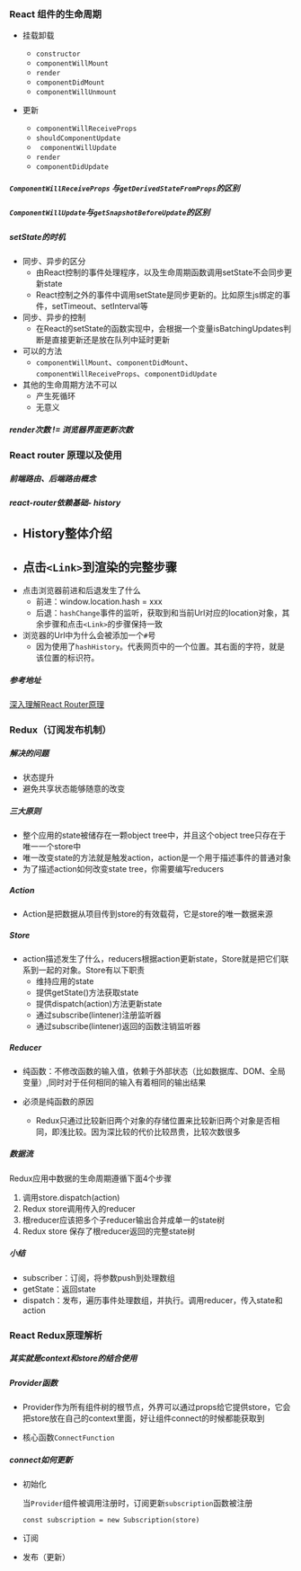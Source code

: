 ### React 组件的生命周期

-   挂载卸载

    -   `constructor`
    -   `componentWillMount`
    -   `render`
    -   `componentDidMount`
    -   `componentWillUnmount`

-   更新

    -    `componentWillReceiveProps`
    -    `shouldComponentUpdate`
    -    ` componentWillUpdate` 
    -    `render`
    -    `componentDidUpdate`

##### `ComponentWillReceiveProps` 与`getDerivedStateFromProps`的区别

##### `ComponentWillUpdate`与`getSnapshotBeforeUpdate`的区别

##### setState的时机

-   同步、异步的区分
    -   由React控制的事件处理程序，以及生命周期函数调用setState不会同步更新state
    -   React控制之外的事件中调用setState是同步更新的。比如原生js绑定的事件，setTimeout、setInterval等
-   同步、异步的控制
    -   在React的setState的函数实现中，会根据一个变量isBatchingUpdates判断是直接更新还是放在队列中延时更新
-   可以的方法
    -   `componentWillMount`、`componentDidMount`、`componentWillReceiveProps`、`componentDidUpdate`
-   其他的生命周期方法不可以
    -   产生死循环
    -   无意义

##### render次数 != 浏览器界面更新次数





### React router 原理以及使用

##### 前端路由、后端路由概念

##### react-router依赖基础- history

-   History整体介绍
    -   
-   点击`<Link>`到渲染的完整步骤
    -   
-   点击浏览器前进和后退发生了什么
    -   前进：window.location.hash = xxx
    -   后退：`hashChange`事件的监听，获取到和当前Url对应的location对象，其余步骤和点击`<Link>`的步骤保持一致
-   浏览器的Url中为什么会被添加一个`#`号
    -   因为使用了`hashHistory`。代表网页中的一个位置。其右面的字符，就是该位置的标识符。

##### 参考地址

[深入理解React Router原理](https://www.jianshu.com/p/53dc287a8020)





###  Redux（订阅发布机制）

##### 解决的问题

-   状态提升
-   避免共享状态能够随意的改变

##### 三大原则

-   整个应用的state被储存在一颗object tree中，并且这个object tree只存在于唯一一个store中
-   唯一改变state的方法就是触发action，action是一个用于描述事件的普通对象
-   为了描述action如何改变state tree，你需要编写reducers

##### Action

-   Action是把数据从项目传到store的有效载荷，它是store的唯一数据来源

##### Store

-   action描述发生了什么，reducers根据action更新state，Store就是把它们联系到一起的对象。Store有以下职责
    -   维持应用的state
    -   提供getState()方法获取state
    -   提供dispatch(action)方法更新state
    -   通过subscribe(lintener)注册监听器
    -   通过subscribe(lintener)返回的函数注销监听器

##### Reducer

-   纯函数：不修改函数的输入值，依赖于外部状态（比如数据库、DOM、全局变量）,同时对于任何相同的输入有着相同的输出结果

-   必须是纯函数的原因
    -   Redux只通过比较新旧两个对象的存储位置来比较新旧两个对象是否相同，即浅比较。因为深比较的代价比较昂贵，比较次数很多

##### 数据流

Redux应用中数据的生命周期遵循下面4个步骤

1.  调用store.dispatch(action)
2.  Redux store调用传入的reducer
3.  根reducer应该把多个子reducer输出合并成单一的state树
4.  Redux store 保存了根reducer返回的完整state树

##### 小结

-   subscriber：订阅，将参数push到处理数组
-   getState：返回state
-   dispatch：发布，遍历事件处理数组，并执行。调用reducer，传入state和action



### React Redux原理解析

##### 其实就是context和store的结合使用

##### Provider函数

-   Provider作为所有组件树的根节点，外界可以通过props给它提供store，它会把store放在自己的context里面，好让组件connect的时候都能获取到

-   核心函数`ConnectFunction`

##### connect如何更新

-   初始化

    当`Provider`组件被调用注册时，订阅更新`subscription`函数被注册

    `const subscription = new Subscription(store)`

-   订阅

-   发布（更新）